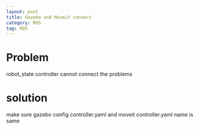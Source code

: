 ```yaml
---
layout: post
title: Gazebo and Moveit connect
category: ROS
tag: ROS
---
```

# Problem
robot_state controller cannot connect the problems

# solution

make sure gazebo config controller.yaml and moveit controller.yaml name is same
